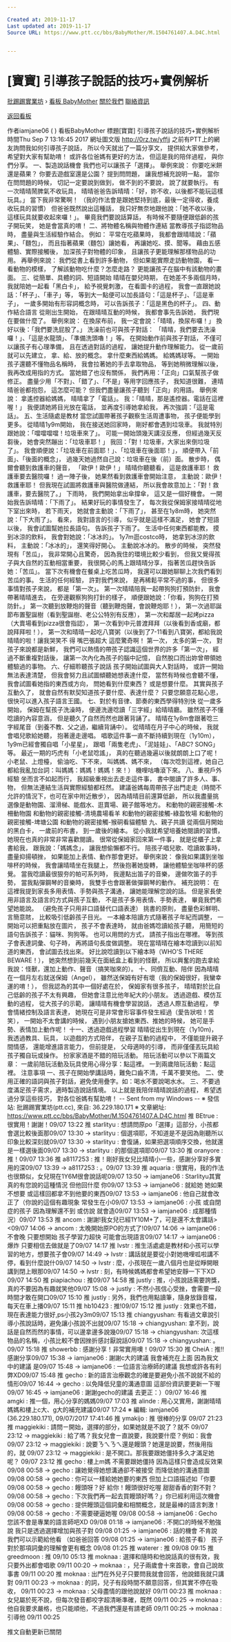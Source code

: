 ```yaml
---

Created at: 2019-11-17
Last updated at: 2019-11-17
Source URL: https://www.ptt.cc/bbs/BabyMother/M.1504761407.A.D4C.html


---
```


# [寶寶] 引導孩子說話的技巧+實例解析


[批踢踢實業坊](https://www.ptt.cc/bbs/) › [看板 BabyMother](https://www.ptt.cc/bbs/BabyMother/index.html) [關於我們](https://www.ptt.cc/about.html) [聯絡資訊](https://www.ptt.cc/contact.html)

[返回看板](https://www.ptt.cc/bbs/BabyMother/index.html)

作者iamjane06 ( )
看板BabyMother
標題\[寶寶\] 引導孩子說話的技巧+實例解析
時間Thu Sep 7 13:16:45 2017
網址圖文版 <http://0rz.tw/yffjj> 之前有PTT上的網友詢問我如何引導孩子說話， 所以今天就出了一篇分享文， 提供給大家做參考， 希望對大家有幫助唷！ 或許各位爸媽有更好的方法， 但這是我的陪伴過程， 與你們分享。 一、製造說話機會 我們也可以讓孩子「選擇」。 舉例來說： 你要吃米餅還是蘋果？ 你要去遊戲室還是公園？ 提到問問題， 讓我想補充說明一點， 當你在問問題的時候， 切記一定要說到做到， 做不到的不要說， 說了就要執行。 有一次晴晴鬧脾氣不收玩具， 晴晴爸爸告訴晴晴：「好，妳不收，以後都不能玩這樣玩具。」 當下我非常驚啊！ （我的作法會是跟她堅持到底，最後一定得收，養成收玩具的習慣） 但爸爸既然說出這種話， 我只好無奈地跟他說：「她不收以後，這樣玩具就要收起來囉！」。 畢竟我們要說話算話， 有時候不要隨便跟低齡的孩子開玩笑， 她是會當真的唷！ 二、將物體名稱與物體作連結 當教導孩子指認物品時， 盡量與生活經驗作結合。 例如： 平常在吃蘋果時， 我都會跟晴晴說：「蘋果」、「麵包」， 而且指著蘋果（麵包）讓她看， 再讓她吃、摸、聞等。 藉由五感體驗、實際接觸後， 加深孩子對物體的印象， 且讓孩子更能理解那樣物品的功用。 再舉例來說： 我們從書上看到許多動物， 但如果能實際走訪動物園， 看一看動物的模樣， 了解該動物吃什麼？怎麼走路？ 更能讓孩子在腦中有該動物的畫面。 三、從簡單、具體的詞、短語開始 晴晴在嬰兒時期， 在她差不多兩個月時， 我就陪她一起看「黑白卡」， 給予視覺刺激， 在看圖卡的過程， 我會一直跟她說話：「杯子」、「車子」等， 等到大一點便可以加長語句：「這是杯子」、「這是車子」， 一歲多開始有形容詞概念時， 可以告訴孩子：「這是黑色的杯子」。 四、動作結合語言 從剛出生開始， 在跟晴晴互動的時候， 我都會事先告訴她， 我們現在要做什麼了。 舉例來說： 在換尿布前， 我一定會說：「晴晴，換尿布囉！」 換好以後：「我們要洗屁股了。」 洗澡前也可與孩子對話： 「晴晴，我們要去洗澡囉！」、「這是水龍頭」、「準備洗頭嚕！」等。 在開始動作前與孩子對話， 不僅可以讓孩子有心理準備， 且在透過對話的過程， 讓她提升動作理解能力。 從一歲前就可以先建立， 拿、給、放的概念。 拿什麼東西給媽媽。 給媽媽球等。 一開始孩子還聽不懂物品名稱時， 我會拉著她的手去拿取物品， 等到她稍微理解以後， 我再改成用指的方式。 當她錯了也沒有關係， 我們再用：「正向」口氣幫孩子做修正。 盡量少用「不對」、「錯了」、「不是」等用字回應孩子， 我知道很難， 連晴晴爸爸都抱怨， 這怎麼可能？ 但我們盡量讓孩子聽到「正向」的用語。 舉例來說： 拿遙控器給媽媽， 晴晴拿了「電話」。 我：「晴晴，那是遙控器。電話在這裡喔！」 我便請她將目光放在電話， 並再度引導她拿給我， 再次強調：「這是電話」。 五、生活隨處是教材 當您試圖帶著孩子觀察生活周遭事物， 孩子便能學到更多。 從晴晴1y9m開始， 我在接送她回家時， 剛好都會遇到垃圾車。 我就特別跟她說：「噹噹噹噹！垃圾車來了」。 可能一開始頭幾天講沒反應， 但經過幾天反芻後， 她會突然蹦出：「垃圾車耶！」 我回：「對！垃圾車，大家出來倒垃圾了」。 我會順便說：「垃圾車在前面耶！」、「垃圾車在後面耶！」， 順便帶入「前面」、「後面的概念」， 過幾天她過然自己說：垃圾車在後（前）面。 散步時， 偶爾會聽到救護車的聲音， 「歐伊！歐伊！」 晴晴你聽聽看， 這是救護車耶！ 救護車要去醫院囉！ 過一陣子後， 她果然看到救護車會開始注意， 主動說：歐伊！救護車耶！ 但我現在試圖將救護車與醫院做連結， 所以我會故意加上：「對！救護車，要去醫院了。」 下雨時， 我們開始拿出傘撐傘， 這又是一個好機會。 一開始我告訴晴晴：「下雨了」。 結果好玩的事情發生了， 每次我從保姆家接晴晴從地下室出來時， 若下雨天， 她就會主動說：「下雨了」， 甚至在1y8m時， 她突然說：「下大雨了」。 看來， 我對語言的引導， 似乎就是這樣不滿足， 她會了短語以後， 我會試圖幫她拉長語句。 告訴孩子下雨了。 生活中任何東西都能教， 摸到冰涼的飲料， 我會對她說：「冰冰的」。 1y7m逛costco時， 她拿到冰涼的飲料， 主動說：「冰冰的」， 還笑得好開心。 主動說冰冰的。 散步的時候， 突然發現有「苦瓜」， 我非常開心且驚奇， 因為我住的環境比較少看到， 但我又覺得孩子與大自然的互動相當重要， 我很開心的馬上跟晴晴分享， 指著苦瓜趕快告訴她：「苦瓜」。 當下次有機會在餐桌上吃苦瓜時， 我還可以跟她聊聊上次我們看到苦瓜的事。 生活的任何經驗， 許對我們來說， 是再稀鬆平常不過的事， 但很多事情對孩子來說， 都是「第一次」。 第一次晴晴陪我一起帶狗狗打預防針， 我會帶著晴晴進去， 在旁邊觀察狗狗打針的樣子， 順便跟她說：「你看，狗狗在打預防針。」 第一次聽到放鞭炮的聲音（聽到鞭炮聲，會說鞭炮耶！）， 第一次過耶誕節布置聖誕樹（看到聖誕樹、老公公特別有反應）， 第一次和鄰居一起烤pizza（大賣場看到pizza很會指認）， 第一次看到中元普渡拜拜（以後看到香或廟，都說拜拜啦！）， 第一次和晴晴一起吃八寶粥（以後到了7-11看到八寶粥，都給我說晴晴的啦！讓我哭笑不 得 嘴巴張超大 這麼驚奇啊！ 第一次， 太多的第一次， 對孩子來說都是新鮮， 我們可以熱情的帶孩子認識這個世界的許多「第一次」， 經過不斷重複對話後， 讓第一次內化為孩子的腦中記憶， 自然脫口而出妳曾帶領她體驗過的事物。 六、仔細聆聽孩子說話 孩子開始試圖與大人對話時， 或許一開始無法表達清楚， 但我會努力且試圖傾聽她想表達什麼， 當然有時候也會聽不懂， 我會試圖看她指的東西或方向， 問她看到什麼東西？ 或是想要什麼。 其實與孩子互動久了， 就會自然有默契知道孩子要什麼、表達什麼？ 只要您願意花點心思， 很快可以進入孩子語言王國。 七、對於有音律、節奏的東西學得特別快 從一歲多開始， 保姆在幫孩子洗澡時， 便邊洗邊唸讀「三字經」給晴晴廳。 雖然孩子不懂唸讀的內容意涵， 但是聽久了自然而然也跟著背誦了。 晴晴在1y8m會跟著唸三字經尾音（到養不教、父之過，繼續背誦中）。 從晴晴在月子中心的時候， 我就會唱兒歌給她聽， 抱著邊走邊唱。 唱歌這件事一直不斷持續到現在（1y10m）， 1y9m已經會獨自唱「小星星」， 跟唱「兩隻老虎」、「泥娃娃」、「ABC? SONG」等。 最近一期的巧虎有「小老鼠唸謠」， 真的在聽過幾遍以後就朗朗上口了呢！ 小老鼠、上燈檯， 偷油吃、下不來， 叫媽媽、媽不來， （每次唸到這裡，她自己都給我亂加台詞：叫媽媽：媽媽！媽媽！來！） 機哩咕嚕滾下來。 八、重視戶外經驗 坐而言不如起而行， 我超級重視出去走走這件事， 書中閱讀了許多人、事、物， 但無法連結生活與實際經驗都枉然。 建議爸媽每周帶孩子出門走走（時間不允許的情況下，也可在家中附近散步）， 因為晴晴目前還算低齡， 所以我盡量挑選像是動物園、溜滑梯、能戲水、逛賣場、親子館等地方。 和動物的親密接觸-木柵動物園 和動物的親密接觸-清境農場看羊 和動物的親密接觸-綠盈牧場 和動物的親密接觸-埤塘公園 和動物的親密接觸-猴硐看貓體驗 九、親子共讀 從兩個月開始的黑白卡， 一歲前的布書， 到一歲後的繪本。 從小我就希望培養她閱讀的習慣， 她現在也真的非常非常喜歡閱讀。 很常從保姆家回來第一件事， 就是從櫃子上拿書給我， 跟我說：「媽媽念」， 讓我想偷懶都不行。 陪孩子唱兒歌、唸讀故事時， 盡量抑揚頓挫， 如果能加上表情、動作那會更好。 舉例來說： 像我如果講到坐咖啡杯的時候， 我會讓晴晴坐在我腿上， 然後抱著她旋轉， 讓他體驗坐咖啡杯的感覺。 當我唸讀最很狠夯的帕可系列時， 我邊點出笛子的音樂， 邊做吹笛子的手勢， 當我點彈鋼琴的音樂時， 我雙手也會跟著做彈鋼琴的動作。 補充說明： 在這裡我提到家長多用表情、手勢與孩子溝通， 讓她能理解您說的話。 但是家長使用非語言及語言的方式與孩子互動， 不是孩子多用表情、手勢表達， 畢竟我們希望她能說。 （避免孩子只用非口語替代口語表達） 挑書的原則， 盡量色彩鮮明、言簡意賅， 比較吸引低齡孩子目光。 一本繪本陪讀方式隨著孩子年紀而調整， 一開始可以把重點放在圖片， 孩子不會表達時， 就由爸媽唸讀給孩子聽， 用簡短的語句告訴孩子：貓咪、狗狗等。 也可以用問的方式， 請孩子指出在哪裡。 等到孩子會表達詞彙、句子時， 再將語句長度做調整。 現在當晴晴在繪本唸讀到以前知道的東西， 會試圖去找出來。 好比說唸讀到以下繪本時（WHO'S THERE BEWARE！）， 她突然想到前幾天在面紙盒上看到的怪獸， 所以興奮的跑去拿給我說：怪獸，還加上動作、聲音（搞笑咖來的）。 十、同儕互動、陪伴 因為晴晴在一個月左右就送保姆（Angel）， 雖然送保姆有好有壞（我的保姆很好，我蠻幸運的唷！）， 但我認為的其中一個好處在於， 保姆家有很多孩子， 晴晴對於比自己低齡的孩子不太有興趣， 但她會注意比他年紀大的小朋友。 透過遊戲、模仿互動的過程， 從大孩子的示範， 讓晴晴有機會學習說話， 透過人際互動過程， 學會情緒控制及語言表達， 她現在可是非常會形容事件發生經過（愛告狀啦！苦笑）， 一開始不太會講的時候， 遇到小朋友搶她東西、推她的時候， 她可是手勢、表情加上動作呢！ 十一、透過遊戲過程學習 晴晴從出生到現在（1y10m)， 我透過教具、玩具， 以遊戲的方式陪伴， 在親子互動的過程中， 不僅能提升親子間情感， 還能增進語言能力， 但前提是， 父母適時的引導， 而非僅僅丟玩具給孩子獨自玩或操作。 扮家家酒是不錯的陪玩活動。 陪玩活動可以參以下兩篇文章： 一歲前陪玩活動及玩具使用心得分享：點這裡。 一到兩歲陪玩活動：點這裡。 注意事項 一、孩子在開始學講話時，難免口齒不清，千萬不要笑他。 二、使用正確的語詞與孩子對話，避免使用疊字。如：喝水不要說喝水水。 三、不要過度滿足孩子需求，適時製造說話情境。 以上就是我陪伴晴晴說話的過程， 希望透過分享這些技巧， 對各位爸媽有幫助唷！ -- Sent from my Windows -- ※ 發信站: 批踢踢實業坊(ptt.cc), 來自: 36.229.180.171 ※ 文章網址: <https://www.ptt.cc/bbs/BabyMother/M.1504761407.A.D4C.html>
推 BEtrue : 很實用！謝謝！09/07 13:22
推 starlityu : 想請問原po「選擇」這部分，小孩都會選比較後面那09/07 13:30
→ starlityu : 個選項耶，不知道是不是因為剛聽所以印象比較深刻就09/07 13:30
→ starlityu : 會復誦，如果把選項順序交換，他就還是一樣選後面09/07 13:30
→ starlityu : 的那個選項耶09/07 13:30
推 oranyore : 推！09/07 13:36
推 a8117253 : 推！剛好我女兒比晴晴小一些，感謝分享好多實用的深09/07 13:39
→ a8117253 : 。09/07 13:39
推 aquaria : 很實用，我的作法也很類似，女兒現在1Y6M很會說話呢09/07 13:50
→ iamjane06 : Starlityu其實真的有您說的這種情況 但他回什麼 你09/07 13:53
→ iamjane06 : 就給她 她如果不想要 或這樣回都拿不到他要的東西09/07 13:53
→ iamjane06 : 他自己就會改正了（你說的這個有趣現象 常發生在小09/07 13:53
→ iamjane06 : 小孩 或自閉症的孩子 因為理解還不到 或仿說 就會造09/07 13:53
→ iamjane06 : 成那種情況）09/07 13:53
推 ancom : 謝謝!我女兒已經1Y10M+了，可是還不太會講話><09/07 14:06
→ ancom : 太晚開始原PO的方式了!09/07 14:06
→ iamjane06 : 不會晚 只要想開始 孩子學習力超快 可能會出現語言09/07 14:17
→ iamjane06 : 爆炸 只要相信去做就是了09/07 14:17
推 lvstr : 推生活處處是教材和小孩可以學習的地方，想要孩子會09/07 14:49
→ lvstr : 講話就是要從小對她嘰哩呱啦講不停，看到什麼說什09/07 14:50
→ lvstr : 麼，小孩現在一歲八個月也是從睜開眼講到閉上眼那09/07 14:50
→ lvstr : 刻，有時候媽媽都會希望她安靜一下下XD 09/07 14:50
推 piapiachou : 推09/07 14:58
推 justly : 推，小孩說話需要誇獎，真的不要因為有趣就笑他09/07 15:08
→ justly : 不然小孩信心受挫，會需要一段時間才敢在開口09/07 15:10
推 justly : 另外，我們也用點讀筆，隨身放錄音檔，每天在車上播09/07 15:11
推 hb10423 : 推!09/07 15:12
推 justly : 效果也不錯，現在表達能力很好,ps小孩2y3m09/07 15:13
推 chiangyushan: 有看過文章說引導小孩說話時，避免讓小孩說不出就09/07 15:18
→ chiangyushan: 拿不到，說話是自然而然的事情，可以邊拿邊多說幾09/07 15:18
→ chiangyushan: 次這樣物品的名稱，小孩比較不會因挫折感討厭說話09/07 15:18
→ chiangyushan: 。09/07 15:18
推 showerbb : 感謝分享！非常實用噢！09/07 15:30
推 CheiA : 推!!感謝分享09/07 15:38
→ iamjane06 : 謝謝c大的建議 我會補充在上面 因為我文中的建議 是09/07 15:48
→ iamjane06 : 一位語言治療師的建議 我想或許各有利弊XD09/07 15:48
推 gecho : 新的語言治療觀念的確是要避免小孩不說就不給的情形09/07 16:44
→ gecho : 以免降低兒童的溝通意圖 這部份資訊要更新一下喔09/07 16:45
→ iamjane06 : 謝謝gecho的建議 去更正：）09/07 16:46
推 amgki : 推一個，用心分享的媽媽09/07 17:03
推 alinde : 用心又實用，謝謝晴晴媽媽和樓上c大、g大的補充建議09/07 17:24
※ 編輯: iamjane06 (36.229.180.171), 09/07/2017 17:41:46
推 ymakijo : 推 很棒的分享 09/07 21:23
推 maggiekiki : 請問ㄧ開始，選擇的部分，如果她就是不說了？就不 09/07 23:12
→ maggiekiki : 給了嗎？我女兒會ㄧ直說要，我說要什麼？例如：我會 09/07 23:12
→ maggiekiki : 說要ㄋㄟㄋㄟ還是饅頭？她還是說要，然後用指的，就 09/07 23:12
→ maggiekiki : 是不開口。那我要跟她僵持多久才滿足她呢？ 09/07 23:12
推 gecho : 樓上m媽 不需要跟她僵持 因為這樣只會造成反效果 09/08 00:58
→ gecho : 讓她覺得她想溝通卻不被接受 而降低她的溝通意圖 09/08 00:58
→ gecho : 你可以一樣給她她要的東西 但加上口語描述如「你要 09/08 00:58
→ gecho : 饅頭呀？好 給你！饅頭很好吃喔 甜甜香香的對不對？ 09/08 00:58
→ gecho : 下次我們再一起去買饅頭好嗎？」你已經利用這次機會 09/08 00:58
→ gecho : 提供饅頭這個詞彙和相關概念，就是最棒的語言刺激！ 09/08 00:58
→ gecho : 不需要硬逼她喔 09/08 00:58
→ iamjane06 : Gecho 您該不會是專業的語言師吧XD 09/08 01:18
→ iamjane06 : 不開口的時候不勉強說 我只是透過選擇增加與孩子對 09/08 01:25
→ iamjane06 : 話的機會 不肯說 我們可以示範給他看 （如爸爸回答 09/08 01:25
→ iamjane06 : 給孩子看） 孩子對於那項詞彙的理解會更有概念 09/08 01:25
推 waterer : 推 09/08 09:15
推 greedmoon : 推 09/10 05:13
推 moknaa : 選擇和隨時和他說話真的很有效，我只要外出都會唱歌 09/11 00:20
→ moknaa : ，兒子兩歲會十來首歌，會自己說故事書 09/11 00:20
推 moknaa : 出門在外兒子只要問我就會回答，他說錯我就只講對 09/11 00:23
→ moknaa : 的詞，兒子有段時間不願意回答，但其實不停在吸收， 09/11 00:23
→ moknaa : 父母盡情的跟他說就好 09/11 00:23
推 moknaa : 女兒屬於死不說，但每次發音都咬字超清晰準確，既然 09/11 00:25
→ moknaa : 他自我要求嚴格，也只能順他，不過我們還是有請老師 09/11 00:25
→ moknaa : 引導他 09/11 00:25

推文自動更新已關閉

